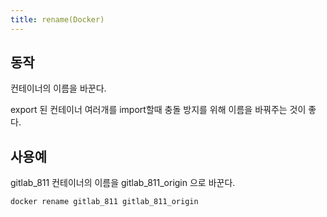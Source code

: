 ```yaml
---
title: rename(Docker)
---
```

## 동작
컨테이너의 이름을 바꾼다.

export 된 컨테이너 여러개를 import할때 충돌 방지를 위해 이름을 바꿔주는 것이 좋다.

## 사용예
gitlab_811 컨테이너의 이름을 gitlab_811_origin 으로 바꾼다.
```
docker rename gitlab_811 gitlab_811_origin
```